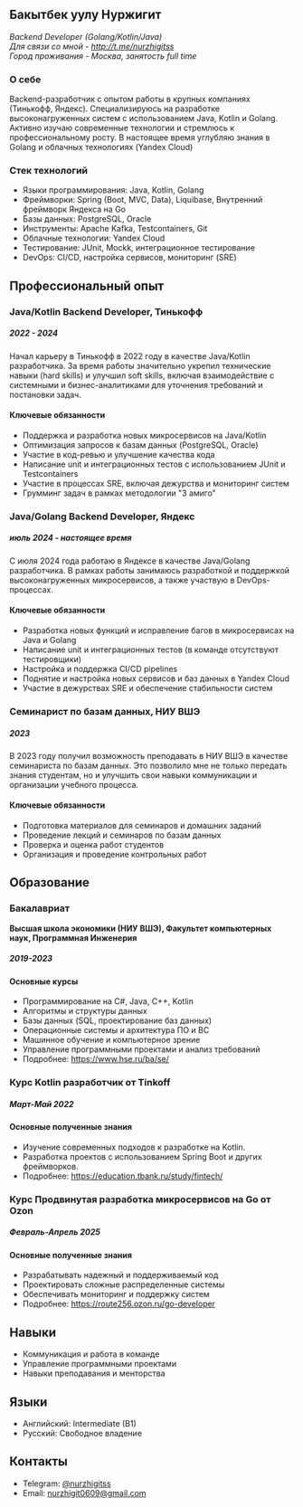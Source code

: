 ## Бакытбек уулу Нуржигит
*Backend Developer (Golang/Kotlin/Java)</br>
Для связи со мной - <http://t.me/nurzhigitss></br>
Город проживания - Москва, занятость full time*</br>
### О себе
Backend-разработчик с опытом работы в крупных компаниях (Тинькофф, Яндекс). Специализируюсь на разработке высоконагруженных систем с использованием Java, Kotlin и Golang. Активно изучаю современные технологии и стремлюсь к профессиональному росту. В настоящее время углубляю знания в Golang и облачных технологиях (Yandex Cloud)
### Стек технологий
- Языки программирования: Java, Kotlin, Golang
- Фреймворки: Spring (Boot, MVC, Data), Liquibase, Внутренний фреймворк Яндекса на Go
- Базы данных: PostgreSQL, Oracle
- Инструменты: Apache Kafka, Testcontainers, Git
- Облачные технологии: Yandex Cloud
- Тестирование: JUnit, Mockk, интеграционное тестирование
- DevOps: CI/CD, настройка сервисов, мониторинг (SRE)
## Профессиональный опыт
### Java/Kotlin Backend Developer, Тинькофф</br>
##### 2022 - 2024
Начал карьеру в Тинькофф в 2022 году в качестве Java/Kotlin разработчика. За время работы значительно укрепил технические навыки (hard skills) и улучшил soft skills, включая взаимодействие с системными и бизнес-аналитиками для уточнения требований и постановки задач.
#### Ключевые обязанности
- Поддержка и разработка новых микросервисов на Java/Kotlin
- Оптимизация запросов к базам данных (PostgreSQL, Oracle)
- Участие в код-ревью и улучшение качества кода
- Написание unit и интеграционных тестов с использованием JUnit и Testcontainers
- Участие в процессах SRE, включая дежурства и мониторинг систем
- Грумминг задач в рамках методологии "3 амиго"
### Java/Golang Backend Developer, Яндекс </br>
##### июль 2024 - настоящее время
С июля 2024 года работаю в Яндексе в качестве Java/Golang разработчика. В рамках работы занимаюсь разработкой и поддержкой высоконагруженных микросервисов, а также участвую в DevOps-процессах.</br>
#### Ключевые обязанности
- Разработка новых функций и исправление багов в микросервисах на Java и Golang
- Написание unit и интеграционных тестов (в команде отсутствуют тестировщики)
- Настройка и поддержка CI/CD pipelines
- Поднятие и настройка новых сервисов и баз данных в Yandex Cloud
- Участие в дежурствах SRE и обеспечение стабильности систем
### Семинарист по базам данных, НИУ ВШЭ</br>
##### 2023
В 2023 году получил возможность преподавать в НИУ ВШЭ в качестве семинариста по базам данных. Это позволило мне не только передать знания студентам, но и улучшить свои навыки коммуникации и организации учебного процесса.</br>
#### Ключевые обязанности
- Подготовка материалов для семинаров и домашних заданий
- Проведение лекций и семинаров по базам данных
- Проверка и оценка работ студентов
- Организация и проведение контрольных работ
## Образование
### Бакалавриат
**Высшая школа экономики (НИУ ВШЭ), Факультет компьютерных наук, Программная Инженерия**</br>
##### 2019-2023
#### Основные курсы
- Программирование на C#, Java, C++, Kotlin
- Алгоритмы и структуры данных
- Базы данных (SQL, проектирование баз данных)
- Операционные системы и архитектура ПО и ВС
- Машинное обучение и компьютерное зрение
- Управление программными проектами и анализ требований
- Подробнее: <https://www.hse.ru/ba/se/>
### Курс Kotlin разработчик от Tinkoff</br>
##### Март-Май 2022
#### Основные полученные знания
- Изучение современных подходов к разработке на Kotlin.
- Разработка проектов с использованием Spring Boot и других фреймворков.
- Подробнее: <https://education.tbank.ru/study/fintech/>
### Курс Продвинутая разработка микросервисов на Go от Ozon</br>
##### Февраль-Апрель 2025
#### Основные полученные знания
- Разрабатывать надежный и поддерживаемый код
- Проектировать сложные распределенные системы
- Обеспечивать мониторинг и поддержку систем
- Подробнее: <https://route256.ozon.ru/go-developer>
## Навыки
- Коммуникация и работа в команде
- Управление программными проектами
- Навыки преподавания и менторства
## Языки
- Английский: Intermediate (B1)
- Русский: Свободное владение
## Контакты
- Telegram: [@nurzhigitss](http://t.me/nurzhigitss)
- Email: nurzhigit0609@gmail.com
